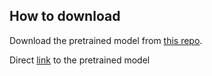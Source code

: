 ## How to download

Download the pretrained model from [this repo](https://github.com/zllrunning/face-parsing.PyTorch).

Direct [link](https://drive.google.com/file/d/154JgKpzCPW82qINcVieuPH3fZ2e0P812/view)
to the pretrained model 
